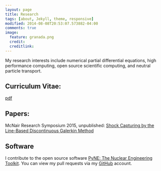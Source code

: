 ```yaml
---
layout: page
title: Research
tags: [about, Jekyll, theme, responsive]
modified: 2014-08-08T20:53:07.573882-04:00
comments: true
image:
  feature: granada.png
  credit: 
  creditlink: 
---
```


My research interests include numerical partial differential equations, high performance computing, open source scientific computing, and neutral particle transport. 

## Curriculum Vitae: 
[pdf](MRZ_CV.pdf)

## Papers:

McNair Research Symposium 2015, unpublished: [Shock Capturing by the Line-Based Discontinuous Galerkin Method](Marissa_LDG.pdf)

## Software

I contribute to the open source software [PyNE: The Nuclear Engineering
Toolkit](http://pyne.io).
You can view my pull requests via my [GitHub](https://github.com/mzweig)
account. 
